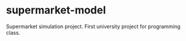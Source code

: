 # supermarket-model
Supermarket simulation project. First university project for programming class.
